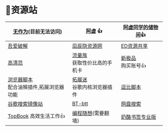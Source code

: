 # 📁资源站

| [无作为](https://www.wuzuowei.net)(目前无法访问)             | [阿虚](https://github.com/axutongxue/Article-backup/issues) 👍 | [阿虚同学的储物间](http://kyon945.ys168.com/)👍               |
| ------------------------------------------------------------ | ------------------------------------------------------------ | ------------------------------------------------------------ |
| [吾爱破解](https://www.52pojie.cn/)                          | [凨辰隐资源网](http://www.fcyzyw.com/index.html)             | [ED资源共享](https://www.ed2000.com/)                        |
| [高清范](http://www.hdpfans.com/)                            | [流量族](http://liuliangzu.com/)  <br />获取性价比高的手机卡 | [新极品](http://www.xinjipin.com/)  <br />购买账号👍          |
| [浏览器脚本](https://greasyfork.org/zh-CN) <br />配合油猴插件,拓展浏览器功能 | [拓展迷](https://www.extfans.com/)  <br />谷歌内核浏览器插件 | [逗比脚本](https://github.com/ToyoDAdoubi)                   |
| [谷歌搜索镜像站](https://www.uedbox.com/post/54776/)         | [BT-btt](https://bt-btt.com)                                 | [网盘搜索](http://magnet.chongbuluo.com/)                    |
| [TopBook](https://topbook.cc/overview)  高效生活工作👍        | [编程随想](https://program-think.blogspot.com/)(需要翻墙)    | [奶酪书签专业版](https://www.runningcheese.com/cheesebookmarks) |

